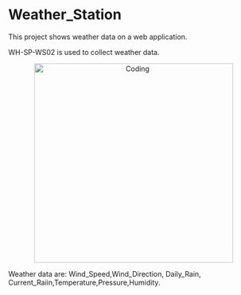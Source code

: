 # Weather_Station
This project shows weather data on a web application.
</p>
WH-SP-WS02 is used to collect weather data.
</p>
<p align="center"> <img 
src="https://www.symbios.pk/image/cache/data/m/misolprf_4-500x500.jpg" alt="Coding" width="400"/> 
</p>

Weather data are: Wind_Speed,Wind_Direction, Daily_Rain, Current_Raiin,Temperature,Pressure,Humidity.
</p>
 
